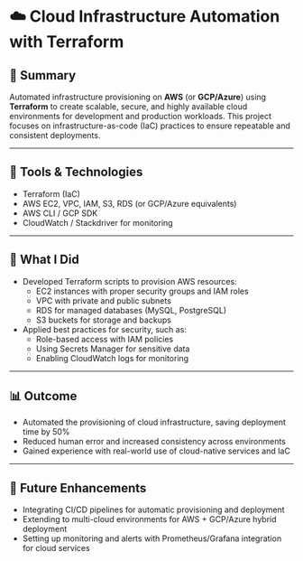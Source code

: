 # ☁️ Cloud Infrastructure Automation with Terraform

## 📌 Summary

Automated infrastructure provisioning on **AWS** (or **GCP/Azure**) using **Terraform** to create scalable, secure, and highly available cloud environments for development and production workloads. This project focuses on infrastructure-as-code (IaC) practices to ensure repeatable and consistent deployments.

---

## 🔧 Tools & Technologies

- Terraform (IaC)
- AWS EC2, VPC, IAM, S3, RDS (or GCP/Azure equivalents)
- AWS CLI / GCP SDK
- CloudWatch / Stackdriver for monitoring

---

## 🧩 What I Did

- Developed Terraform scripts to provision AWS resources:
  - EC2 instances with proper security groups and IAM roles
  - VPC with private and public subnets
  - RDS for managed databases (MySQL, PostgreSQL)
  - S3 buckets for storage and backups
- Applied best practices for security, such as:
  - Role-based access with IAM policies
  - Using Secrets Manager for sensitive data
  - Enabling CloudWatch logs for monitoring

---

## 📊 Outcome

- Automated the provisioning of cloud infrastructure, saving deployment time by 50%
- Reduced human error and increased consistency across environments
- Gained experience with real-world use of cloud-native services and IaC

---

## 🧪 Future Enhancements

- Integrating CI/CD pipelines for automatic provisioning and deployment
- Extending to multi-cloud environments for AWS + GCP/Azure hybrid deployment
- Setting up monitoring and alerts with Prometheus/Grafana integration for cloud services
